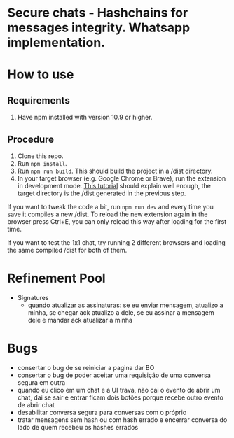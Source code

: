 # Secure chats - Hashchains for messages integrity. Whatsapp implementation.

# How to use

## Requirements
1. Have npm installed with version 10.9 or higher.

## Procedure

1. Clone this repo.
2. Run ```npm install```.
3. Run ```npm run build```. This should build the project in a /dist directory.
4. In your target browser (e.g. Google Chrome or Brave), run the extension in development mode. [This tutorial](https://developer.chrome.com/docs/extensions/get-started/tutorial/hello-world#load-unpacked) should explain well enough, the target directory is the /dist generated in the previous step.

If you want to tweak the code a bit, run ```npm run dev``` and every time you save it compiles a new /dist. To reload the new extension again in the browser press Ctrl+E, you can only reload this way after loading for the first time.

If you want to test the 1x1 chat, try running 2 different browsers and loading the same compiled /dist for both of them.

# Refinement Pool
- Signatures
    - quando atualizar as assinaturas: se eu enviar mensagem, atualizo a minha, se chegar ack atualizo a dele, se eu assinar a mensagem dele e mandar ack atualizar a minha

# Bugs
- consertar o bug de se reiniciar a pagina dar BO
- consertar o bug de poder aceitar uma requisição de uma conversa segura em outra
- quando eu clico em um chat e a UI trava, não cai o evento de abrir um chat, dai se sair e entrar ficam dois botões porque recebe outro evento de abrir chat
- desabilitar conversa segura para conversas com o próprio
- tratar mensagens sem hash ou com hash errado e encerrar conversa do lado de quem recebeu os hashes errados
